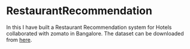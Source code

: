 # RestaurantRecommendation


In this I have built a Restaurant Recommendation system for Hotels collaborated with zomato in Bangalore. 
The dataset can be downloaded from <a href = https://www.kaggle.com/himanshupoddar/zomato-bangalore-restaurants/download>here</a>.
